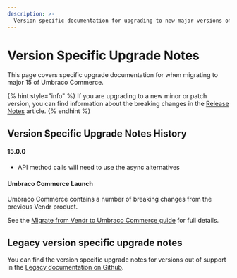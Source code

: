 ```yaml
---
description: >-
  Version specific documentation for upgrading to new major versions of Umbraco Commerce.
---
```


# Version Specific Upgrade Notes

This page covers specific upgrade documentation for when migrating to major 15 of Umbraco Commerce.

{% hint style="info" %}
If you are upgrading to a new minor or patch version, you can find information about the breaking changes in the [Release Notes](../release-notes.md) article.
{% endhint %}

## Version Specific Upgrade Notes History

#### 15.0.0 

* API method calls will need to use the async alternatives

#### Umbraco Commerce Launch

Umbraco Commerce contains a number of breaking changes from the previous Vendr product.

See the [Migrate from Vendr to Umbraco Commerce guide](migrate-from-vendr-to-umbraco-commerce/) for full details.

## Legacy version specific upgrade notes

You can find the version specific upgrade notes for versions out of support in the [Legacy documentation on Github](https://github.com/umbraco/UmbracoDocs/tree/umbraco-eol-versions).&#x20;
